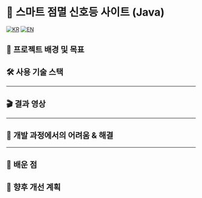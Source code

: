 # 🚦 스마트 점멸 신호등 사이트 (Java)

[![KR](https://img.shields.io/badge/README-한국어-blue)](./README.smartcrosswalk.ko.md)
[![EN](https://img.shields.io/badge/README-English-red)](./README.smartcrosswalk.md)

## 📖 프로젝트 배경 및 목표

## 🛠 사용 기술 스택

---

## 🎬 결과 영상

---

## 🧭 개발 과정에서의 어려움 & 해결

---

## 📝 배운 점

## 🚀 향후 개선 계획
